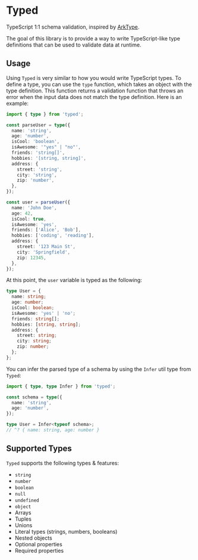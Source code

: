 # Typed

TypeScript 1:1 schema validation, inspired by [ArkType](https://arktype.io).

The goal of this library is to provide a way to write TypeScript-like type definitions that can be used to validate data at runtime.

## Usage

Using `Typed` is very similar to how you would write TypeScript types. To define a type, you can use the `type` function, which takes
an object with the type definition. This function returns a validation function that throws an error when the input data does not match
the type definition. Here is an example:

```typescript
import { type } from 'typed';

const parseUser = type({
  name: 'string',
  age: 'number',
  isCool: 'boolean',
  isAwesome: '"yes" | "no"',
  friends: 'string[]',
  hobbies: '[string, string]',
  address: {
    street: 'string',
    city: 'string',
    zip: 'number',
  },
});

const user = parseUser({
  name: 'John Doe',
  age: 42,
  isCool: true,
  isAwesome: 'yes',
  friends: ['Alice', 'Bob'],
  hobbies: ['coding', 'reading'],
  address: {
    street: '123 Main St',
    city: 'Springfield',
    zip: 12345,
  },
});
```

At this point, the `user` variable is typed as the following:

```typescript
type User = {
  name: string;
  age: number;
  isCool: boolean;
  isAwesome: 'yes' | 'no';
  friends: string[];
  hobbies: [string, string];
  address: {
    street: string;
    city: string;
    zip: number;
  };
};
```

You can infer the parsed type of a schema by using the `Infer` util type from `Typed`:

```typescript
import { type, type Infer } from 'typed';

const schema = type({
  name: 'string',
  age: 'number',
});

type User = Infer<typeof schema>;
// ^? { name: string, age: number }
```

## Supported Types

`Typed` supports the following types & features:

- `string`
- `number`
- `boolean`
- `null`
- `undefined`
- `object`
- Arrays
- Tuples
- Unions
- Literal types (strings, numbers, booleans)
- Nested objects
- Optional properties
- Required properties
